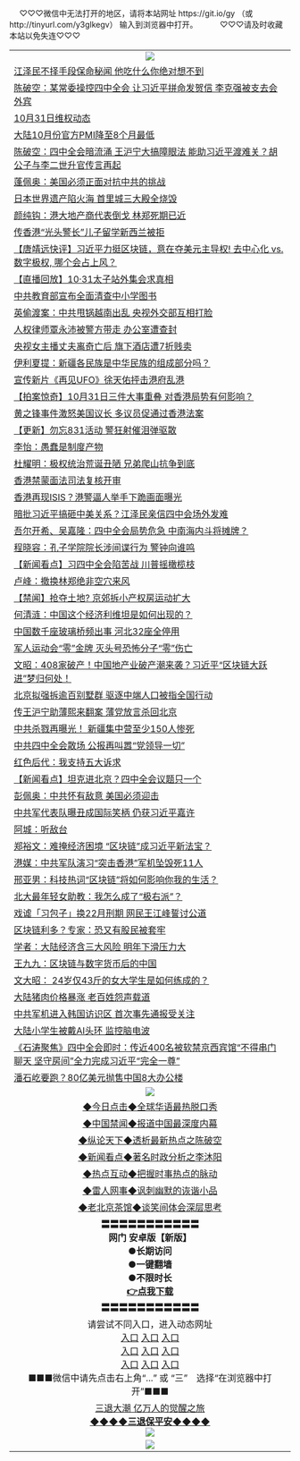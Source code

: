  <table>
　<tr>
♡♡♡微信中无法打开的地区，请将本站网址 https://git.io/gy （或 http://tinyurl.com/y3glkegv） 输入到浏览器中打开。 
　</tr>
　<tr>
♡♡♡请及时收藏本站以免失连♡♡♡
   </tr>
   <tr>
    <td align=center><img src="https://github.com/gyhhx/image-upload/blob/master/title1.jpg" /></td>
 </tr>
<tr><td align="left"><a href="https://xwood.fun/oo.aspx?name=c922620&key=nqynnipsxfbxcbni&from=gy">江泽民不择手段保命秘闻 他吃什么你绝对想不到</a></td></tr>
<tr><td align="left"><a href="https://xwood.fun/oo.aspx?name=c1090063&key=nqynnipsxfbxcbni&from=gy">陈破空：某常委操控四中全会 让习近平拼命发贺信 李克强被支去会外宾</a></td></tr>
<tr><td align="left"><a href="https://xwood.fun/oo.aspx?name=c1090234&key=nqynnipsxfbxcbni&from=gy">10月31日维权动态</a></td></tr>
<tr><td align="left"><a href="https://xwood.fun/oo.aspx?name=c1090225&key=nqynnipsxfbxcbni&from=gy">大陆10月份官方PMI降至8个月最低</a></td></tr>
<tr><td align="left"><a href="https://xwood.fun/oo.aspx?name=c1089480&key=nqynnipsxfbxcbni&from=gy">陈破空：四中全会暗流涌 王沪宁大搞障眼法 能助习近平渡难关？胡公子与李二世升官传言再起</a></td></tr>
<tr><td align="left"><a href="https://xwood.fun/oo.aspx?name=c1090161&key=nqynnipsxfbxcbni&from=gy">蓬佩奥：美国必须正面对抗中共的挑战</a></td></tr>
<tr><td align="left"><a href="https://xwood.fun/oo.aspx?name=c1090179&key=nqynnipsxfbxcbni&from=gy">日本世界遗产陷火海 首里城三大殿全烧毁</a></td></tr>
<tr><td align="left"><a href="https://xwood.fun/oo.aspx?name=c1090270&key=nqynnipsxfbxcbni&from=gy">颜纯钩：港大地产商代表倒戈 林郑死期已近</a></td></tr>
<tr><td align="left"><a href="https://xwood.fun/oo.aspx?name=c1089437&key=nqynnipsxfbxcbni&from=gy">传香港“光头警长”儿子留学新西兰被拒</a></td></tr>
<tr><td align="left"><a href="https://xwood.fun/oo.aspx?name=c1090164&key=nqynnipsxfbxcbni&from=gy">【唐靖远快评】习近平力挺区块链，意在夺美元主导权! 去中心化 vs. 数字极权, 哪个会占上风？</a></td></tr>
<tr><td align="left"><a href="https://xwood.fun/oo.aspx?name=c1090047&key=nqynnipsxfbxcbni&from=gy">【直播回放】10·31太子站外集会求真相</a></td></tr>
<tr><td align="left"><a href="https://xwood.fun/oo.aspx?name=c1090174&key=nqynnipsxfbxcbni&from=gy">中共教育部宣布全面清查中小学图书</a></td></tr>
<tr><td align="left"><a href="https://xwood.fun/oo.aspx?name=c1089485&key=nqynnipsxfbxcbni&from=gy">英偷渡案：中共甩锅越南出乱 央视外交部互相打脸</a></td></tr>
<tr><td align="left"><a href="https://xwood.fun/oo.aspx?name=c1090212&key=nqynnipsxfbxcbni&from=gy">人权律师覃永沛被警方带走 办公室遭查封</a></td></tr>
<tr><td align="left"><a href="https://xwood.fun/oo.aspx?name=c1090145&key=nqynnipsxfbxcbni&from=gy">央视女主播丈夫离奇亡后 旗下酒店遭7折贱卖</a></td></tr>
<tr><td align="left"><a href="https://xwood.fun/oo.aspx?name=c1090281&key=nqynnipsxfbxcbni&from=gy">伊利夏提：新疆各民族是中华民族的组成部分吗？</a></td></tr>
<tr><td align="left"><a href="https://xwood.fun/oo.aspx?name=c1090249&key=nqynnipsxfbxcbni&from=gy">宣传新片《再见UFO》徐天佑抨击港府乱港</a></td></tr>
<tr><td align="left"><a href="https://xwood.fun/oo.aspx?name=c1090117&key=nqynnipsxfbxcbni&from=gy">【拍案惊奇】10月31日三件大事重叠 对香港局势有何影响？</a></td></tr>
<tr><td align="left"><a href="https://xwood.fun/oo.aspx?name=c1090154&key=nqynnipsxfbxcbni&from=gy">黄之锋事件激怒美国议长 多议员促通过香港法案</a></td></tr>
<tr><td align="left"><a href="https://xwood.fun/oo.aspx?name=c1090170&key=nqynnipsxfbxcbni&from=gy">【更新】勿忘831活动 警狂射催泪弹驱散</a></td></tr>
<tr><td align="left"><a href="https://xwood.fun/oo.aspx?name=c1090282&key=nqynnipsxfbxcbni&from=gy">李怡：愚蠢是制度产物</a></td></tr>
<tr><td align="left"><a href="https://xwood.fun/oo.aspx?name=c1090278&key=nqynnipsxfbxcbni&from=gy">杜耀明：极权统治荒诞丑陋 兄弟爬山抗争到底</a></td></tr>
<tr><td align="left"><a href="https://xwood.fun/oo.aspx?name=c1090259&key=nqynnipsxfbxcbni&from=gy">香港禁蒙面法司法复核开审</a></td></tr>
<tr><td align="left"><a href="https://xwood.fun/oo.aspx?name=c1090153&key=nqynnipsxfbxcbni&from=gy">香港再现ISIS？港警逼人举手下跪画面曝光</a></td></tr>
<tr><td align="left"><a href="https://xwood.fun/oo.aspx?name=c1089998&key=nqynnipsxfbxcbni&from=gy">暗批习近平搞砸中美关系？江泽民亲信四中会场外发难</a></td></tr>
<tr><td align="left"><a href="https://xwood.fun/oo.aspx?name=c1089283&key=nqynnipsxfbxcbni&from=gy">吾尔开希、吴嘉隆：四中全会局势危急 中南海内斗将摊牌？</a></td></tr>
<tr><td align="left"><a href="https://xwood.fun/oo.aspx?name=c1090216&key=nqynnipsxfbxcbni&from=gy">程晓容：孔子学院院长涉间谍行为 警钟向谁鸣</a></td></tr>
<tr><td align="left"><a href="https://xwood.fun/oo.aspx?name=c1089498&key=nqynnipsxfbxcbni&from=gy">【新闻看点】习四中全会陷苦战 川普摇橄榄枝</a></td></tr>
<tr><td align="left"><a href="https://xwood.fun/oo.aspx?name=c1090274&key=nqynnipsxfbxcbni&from=gy">卢峰：撤换林郑绝非空穴来风</a></td></tr>
<tr><td align="left"><a href="https://xwood.fun/oo.aspx?name=c1089512&key=nqynnipsxfbxcbni&from=gy">【禁闻】抢夺土地? 京郊拆小产权房运动扩大</a></td></tr>
<tr><td align="left"><a href="https://xwood.fun/oo.aspx?name=c1090162&key=nqynnipsxfbxcbni&from=gy">何清涟：中国这个经济利维坦是如何出现的？</a></td></tr>
<tr><td align="left"><a href="https://xwood.fun/oo.aspx?name=c1090116&key=nqynnipsxfbxcbni&from=gy">中国数千座玻璃桥频出事 河北32座全停用</a></td></tr>
<tr><td align="left"><a href="https://xwood.fun/oo.aspx?name=c1090128&key=nqynnipsxfbxcbni&from=gy">军人运动会“零”金牌 灭头号恐怖分子“零”伤亡</a></td></tr>
<tr><td align="left"><a href="https://xwood.fun/oo.aspx?name=c1090079&key=nqynnipsxfbxcbni&from=gy">文昭：408家破产！中国地产业破产潮来袭？习近平“区块链大跃进”梦归何处！</a></td></tr>
<tr><td align="left"><a href="https://xwood.fun/oo.aspx?name=c1089514&key=nqynnipsxfbxcbni&from=gy">北京拟强拆逾百别墅群 驱逐中端人口被指全国行动</a></td></tr>
<tr><td align="left"><a href="https://xwood.fun/oo.aspx?name=c1089790&key=nqynnipsxfbxcbni&from=gy">传王沪宁助薄熙来翻案 薄党放言杀回北京</a></td></tr>
<tr><td align="left"><a href="https://xwood.fun/oo.aspx?name=c1090176&key=nqynnipsxfbxcbni&from=gy">中共杀戮再曝光！ 新疆集中营至少150人惨死</a></td></tr>
<tr><td align="left"><a href="https://xwood.fun/oo.aspx?name=c1090194&key=nqynnipsxfbxcbni&from=gy">中共四中全会散场 公报再叫嚣“党领导一切”</a></td></tr>
<tr><td align="left"><a href="https://xwood.fun/oo.aspx?name=c1090103&key=nqynnipsxfbxcbni&from=gy">红色后代：我支持五大诉求</a></td></tr>
<tr><td align="left"><a href="https://xwood.fun/oo.aspx?name=c1089996&key=nqynnipsxfbxcbni&from=gy">【新闻看点】坦克进北京？四中全会议题只一个</a></td></tr>
<tr><td align="left"><a href="https://xwood.fun/oo.aspx?name=c1090152&key=nqynnipsxfbxcbni&from=gy">彭佩奥：中共怀有敌意 美国必须迎击</a></td></tr>
<tr><td align="left"><a href="https://xwood.fun/oo.aspx?name=c1089788&key=nqynnipsxfbxcbni&from=gy">中共军代表队曝丑成国际笑柄 仍获习近平嘉许</a></td></tr>
<tr><td align="left"><a href="https://xwood.fun/oo.aspx?name=c1090127&key=nqynnipsxfbxcbni&from=gy">阿城：听敌台</a></td></tr>
<tr><td align="left"><a href="https://xwood.fun/oo.aspx?name=c1090272&key=nqynnipsxfbxcbni&from=gy">郑裕文：难掩经济困境 “区块链”成习近平新法宝？</a></td></tr>
<tr><td align="left"><a href="https://xwood.fun/oo.aspx?name=c1090151&key=nqynnipsxfbxcbni&from=gy">港媒：中共军队演习“突击香港”军机坠毁死11人</a></td></tr>
<tr><td align="left"><a href="https://xwood.fun/oo.aspx?name=c1090141&key=nqynnipsxfbxcbni&from=gy">邢亚男：科技热词“区块链”将如何影响你我的生活？</a></td></tr>
<tr><td align="left"><a href="https://xwood.fun/oo.aspx?name=c1090142&key=nqynnipsxfbxcbni&from=gy">北大最年轻女助教：我怎么成了“极右派”？</a></td></tr>
<tr><td align="left"><a href="https://xwood.fun/oo.aspx?name=c935842&key=nqynnipsxfbxcbni&from=gy">戏谑「习包子」换22月刑期 网民王江峰誓讨公道</a></td></tr>
<tr><td align="left"><a href="https://xwood.fun/oo.aspx?name=c1089427&key=nqynnipsxfbxcbni&from=gy">区块链利多？专家：恐又有股民被套牢</a></td></tr>
<tr><td align="left"><a href="https://xwood.fun/oo.aspx?name=c1090113&key=nqynnipsxfbxcbni&from=gy">学者：大陆经济含三大风险 明年下滑压力大</a></td></tr>
<tr><td align="left"><a href="https://xwood.fun/oo.aspx?name=c1090139&key=nqynnipsxfbxcbni&from=gy">王九九：区块链与数字货币后的中国</a></td></tr>
<tr><td align="left"><a href="https://xwood.fun/oo.aspx?name=c1090126&key=nqynnipsxfbxcbni&from=gy">文大昭： 24岁仅43斤的女大学生是如何练成的？</a></td></tr>
<tr><td align="left"><a href="https://xwood.fun/oo.aspx?name=c1089408&key=nqynnipsxfbxcbni&from=gy">大陆猪肉价格暴涨 老百姓怨声载道</a></td></tr>
<tr><td align="left"><a href="https://xwood.fun/oo.aspx?name=c1089646&key=nqynnipsxfbxcbni&from=gy">中共军机进入韩国访识区 首次事先通报受关注</a></td></tr>
<tr><td align="left"><a href="https://xwood.fun/oo.aspx?name=c1090148&key=nqynnipsxfbxcbni&from=gy">大陆小学生被戴AI头环 监控脑电波</a></td></tr>
<tr><td align="left"><a href="https://xwood.fun/oo.aspx?name=c1090004&key=nqynnipsxfbxcbni&from=gy">《石涛聚焦》四中全会即时：传近400名被软禁京西宾馆“不得串门 聊天 坚守房间”全力完成习近平“完全一尊”</a></td></tr>
<tr><td align="left"><a href="https://xwood.fun/oo.aspx?name=c1090101&key=nqynnipsxfbxcbni&from=gy">潘石屹要跑？80亿美元抛售中国8大办公楼</a></td></tr>


 <tr>
    <td align=center><img src="https://github.com/gyhhx/image-upload/blob/master/shipin.jpg" /></td>
  </tr>
 <tr>
   <td align=center> 
<a href="https://tru28th.xwood.fun/oo.aspx?name=c816850&key=nqynnipsxfbxcbni&from=gy&tag=9877">◆今日点击◆全球华语最热脱口秀</a><br/>
    </td>
  </tr>
  <tr>
  <td align=center>
<a href="https://tru28th.xwood.fun/oo.aspx?name=c816860&key=nqynnipsxfbxcbni&from=gy&tag=99733110">◆中国禁闻◆报道中国最深度内幕</a><br/>
   </tr>
  <tr>
     <td align=center>
<a href="https://tru28th.xwood.fun/oo.aspx?name=c816855&key=nqynnipsxfbxcbni&from=gy&tag=997110">◆纵论天下◆透析最新热点之陈破空</a><br/>
   </tr>
   <tr>
      <td align=center>
<a href="https://tru28th.xwood.fun/oo.aspx?name=c838308&key=nqynnipsxfbxcbni&from=gy&tag=9973110">◆新闻看点◆著名时政分析之李沐阳</a><br/>
   </tr>
   <tr>
     <td align=center>
<a href="https://tru28th.xwood.fun/oo.aspx?name=c816852&key=nqynnipsxfbxcbni&from=gy&tag=9733110">◆热点互动◆把握时事热点的脉动</a><br/>
   </tr>
   <tr>
      <td align=center>
<a href="https://tru28th.xwood.fun/oo.aspx?name=c816694&key=nqynnipsxfbxcbni&from=gy&tag=93310">◆雷人网事◆讽刺幽默的诙谐小品</a><br/>
   </tr>
   <tr>
    <td align=center>
<a href="https://tru28th.xwood.fun/oo.aspx?name=c816650&key=nqynnipsxfbxcbni&from=gy&tag=9973110">◆老北京茶馆◆谈笑间体会深层思考</a><br/>
   </tr>
  <tr>
    <td align=center>
 <b>〓〓〓〓〓〓〓〓〓〓〓<br/>网门 安卓版【新版】<br/> ●长期访问<br/> ●一键翻墙<br/>  ●不限时长<br/> 
 <a href="https://share.weiyun.com/55r7kXH">👉<b>点我下载</a><br/>〓〓〓〓〓〓〓〓〓〓〓<br/>
    </td>
    </tr>
   <tr>
    <td align=center>请尝试不同入口，进入动态网址<br/>
      <a href="https://s3.us-east-2.amazonaws.com/ogateo/show.htm">入口</a>
      <a href="https://s3.ca-central-1.amazonaws.com/ogatec/show.htm">入口</a>
      <a href="https://s3.ap-southeast-2.amazonaws.com/ogatey/show.htm">入口</a><br/>
      <a href="https://s3.ap-northeast-2.amazonaws.com/ogates/show.htm">入口</a>
      <a href="https://s3.eu-central-1.amazonaws.com/ogatef/show.htm">入口</a>
      <a href="https://s3.ap-south-1.amazonaws.com/ogatem/show.htm">入口</a><br/>
      <a href="https://s3-us-west-1.amazonaws.com/ogaten/show.htm">入口</a>
      <a href="https://s3.eu-west-2.amazonaws.com/ogatel/show.htm">入口</a>
      <a href="https://s3.ap-northeast-1.amazonaws.com/ogatet/show.htm">入口</a><br/>
      ■■■微信中请先点击右上角“...” 或 “三”　选择“在浏览器中打开”■■■<b><br/>
    </td>
  </tr>
  <tr>  
  <td align=center>
  <a href="https://tru28th.xwood.fun/oo.aspx?name=c894205&key=nqynnipsxfbxcbni&from=gy&tag=9973110">三退大潮 亿万人的觉醒之旅</a><br/>
      <a href="https://tru28th.xwood.fun/oo.aspx?name=ogQuit.aspx&key=nqynnipsxfbxcbni&from=gy"><b>◆◆◆◆三退保平安◆◆◆◆<br/></a>
      <img src="https://github.com/gyhhx/image-upload/blob/master/3t.jpg" /><br/>
      </td>
  </tr>
   <tr>
    <td align=center><img src="https://raw.githubusercontent.com/oGate2/Up/master/oGate_640.jpg"/></td>
  </tr>
</table>
